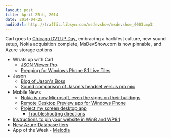 ```yaml
---
layout: post
title: April 25th, 2014
date: 2014-04-25
audioUrl: http://traffic.libsyn.com/msdevshow/msdevshow_0003.mp3
---
```


Carl goes to [Chicago DVLUP Day](http://dvlup.com), embracing a hackfest culture, new sound setup, Nokia acquisition complete, MsDevShow.com is now pinnable, and Azure storage options
 
- Whats up with Carl
  - [JSON Viewer Pro](http://www.windowsphone.com/s?appid=80a358b4-ff12-416f-9104-2f6080bd6818)
  - [Prepping for Windows Phone 8.1 Live Tiles](http://wpdevguy.com/2014/04/22/preparing-live-tiles-for-8-1/)
- Jason
	- [Blog of Jason's Boss](http://blogs.msdn.com/b/johnshews_blog/)
	- [Sound comparison of Jason's headset versus pro mic](https://soundcloud.com/ytechie/headset-vs-heil-pr40-sound-check)
- Mobile News
	- [Nokia is now Microsoft, even the signs on their buildings](http://wmpoweruser.com/change-of-guard-nokias-sign-goes-down-and-microsofts-goes-up/)
	- [Remote Desktop Preview app for Windows Phone](http://blogs.windows.com/windows_phone/b/windowsphone/archive/2014/04/23/remote-desktop-preview-app-now-available-for-windows-phone-8-1.aspx)
	- [Project my screen desktop app](http://download.microsoft.com/download/A/2/7/A271EFFF-6C9E-4E9B-9259-0F72FDEDD153/ProjectMyScreenApp.msi)
		- [Troubleshooting directions](http://www.monkeyslaps.com/projecting-your-windows-phone-screen-to-a-pc/)
- [Instructions to pin your website in Win8 and WP8.1](http://www.buildmypinnedsite.com/)
- [New Azure Database tiers](http://www.zdnet.com/microsoft-realigns-its-sql-azure-cloud-database-line-up-7000028752/#ftag=RSS0966a21)
- App of the Week - [Melodia](http://www.windowsphone.com/s?appid=186e506c-0393-4d35-bcb3-2aaf49b3e479)